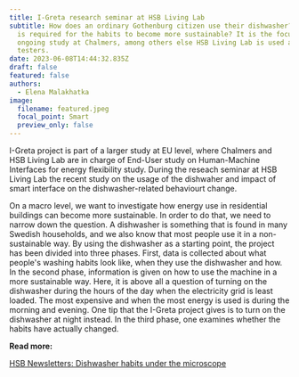 ```yaml
---
title: I-Greta research seminar at HSB Living Lab
subtitle: How does an ordinary Gothenburg citizen use their dishwasher? And what
  is required for the habits to become more sustainable? It is the focus of an
  ongoing study at Chalmers, among others else HSB Living Lab is used as the
  testers.
date: 2023-06-08T14:44:32.835Z
draft: false
featured: false
authors:
  - Elena Malakhatka
image:
  filename: featured.jpeg
  focal_point: Smart
  preview_only: false
---
```

I-Greta project is part of a larger study at EU level, where Chalmers and HSB Living Lab are in charge of End-User study on Human-Machine Interfaces for energy flexibility study. During the reseach seminar at HSB Living Lab the recent study on the usage of the dishwaher and impact of smart interface on the dishwasher-related behaviourt change. 

On a macro level, we want to investigate how energy use in residential buildings can become more sustainable. In order to do that, we need to narrow down the question. A dishwasher is something that is found in many Swedish households, and we also know that most people use it in a non-sustainable way.  By using the dishwasher as a starting point, the project has been divided into three phases. First, data is collected about what people's washing habits look like, when they use the dishwasher and how. In the second phase, information is given on how to use the machine in a more sustainable way. Here, it is above all a question of turning on the dishwasher during the hours of the day when the electricity grid is least loaded. The most expensive and when the most energy is used is during the morning and evening. One tip that the I-Greta project gives is to turn on the dishwasher at night instead. In the third phase, one examines whether the habits have actually changed. 

**Read more:**

[HSB Newsletters: Dishwasher habits under the microscope](https://www.hsb.se/hsblivinglab/nyheter/diskmaskinsvanor-under-luppen/)